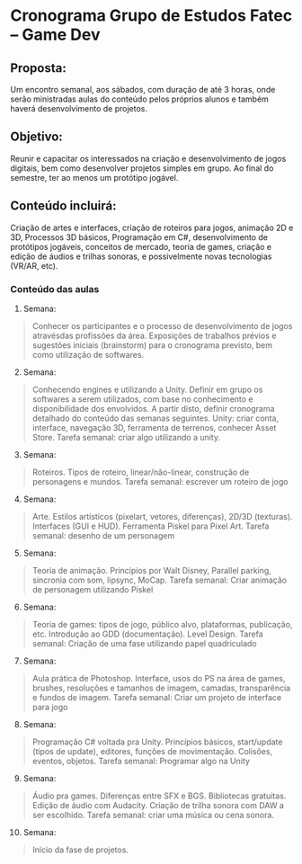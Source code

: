 # Cronograma Grupo de Estudos Fatec – Game Dev

## Proposta:
Um encontro semanal, aos sábados, com duração de até 3 horas, onde serão ministradas aulas do conteúdo pelos próprios alunos e também haverá desenvolvimento de projetos.

## Objetivo:
Reunir e capacitar os interessados na criação e desenvolvimento de jogos digitais, bem como desenvolver projetos simples em grupo. Ao final do semestre, ter ao menos um protótipo jogável.

## Conteúdo incluirá: 
Criação de artes e interfaces, criação de roteiros para jogos, animação 2D e 3D, Processos 3D básicos, Programação em C#, desenvolvimento de protótipos jogáveis, conceitos de mercado, teoria de games, criação e edição de áudios e trilhas sonoras, e possivelmente novas tecnologias (VR/AR, etc).

### Conteúdo das aulas
1. Semana:
>Conhecer os participantes e o processo de desenvolvimento de jogos atravésdas profissões da área. Exposições de trabalhos prévios e sugestões iniciais (brainstorm) para o cronograma previsto, bem como utilização de softwares.

2. Semana:
>Conhecendo engines e utilizando a Unity. Definir em grupo os softwares a serem utilizados, com base no conhecimento e disponibilidade dos envolvidos. A partir disto, definir cronograma detalhado do conteúdo das semanas seguintes.
Unity: criar conta, interface, navegação 3D, ferramenta de terrenos, conhecer Asset Store.
Tarefa semanal: criar algo utilizando a unity.

3. Semana:
>Roteiros. Tipos de roteiro, linear/não-linear, construção de personagens e mundos.
Tarefa semanal: escrever um roteiro de jogo

4. Semana:
>Arte. Estilos artísticos (pixelart, vetores, diferenças), 2D/3D (texturas). Interfaces (GUI e HUD). Ferramenta Piskel para Pixel Art.
Tarefa semanal: desenho de um personagem

5. Semana:
>Teoria de animação. Princípios por Walt Disney, Parallel parking, sincronia com som, lipsync, MoCap.
Tarefa semanal: Criar animação de personagem utilizando Piskel

6. Semana:
>Teoria de games: tipos de jogo, público alvo, plataformas, publicação, etc. Introdução ao GDD (documentação). Level Design.
Tarefa semanal: Criação de uma fase utilizando papel quadriculado

7. Semana:
>Aula prática de Photoshop. Interface, usos do PS na área de games, brushes, resoluções e tamanhos de imagem, camadas, transparência e fundos de imagem.
Tarefa semanal: Criar um projeto de interface para jogo

8. Semana:
>Programação C# voltada pra Unity. Princípios básicos, start/update (tipos de update), editores, funções de movimentação. Colisões, eventos, objetos.
Tarefa semanal: Programar algo na Unity

9. Semana:
>Áudio pra games. Diferenças entre SFX e BGS. Bibliotecas gratuitas. Edição de áudio com Audacity. Criação de trilha sonora com DAW a ser escolhido.
Tarefa semanal: criar uma música ou cena sonora. 

10. Semana:
>Início da fase de projetos.
